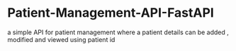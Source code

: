 # Patient-Management-API-FastAPI
a simple API for patient management where a patient details can be added , modified and viewed using patient id 
